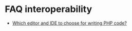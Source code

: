 # FAQ interoperability

* [Which editor and IDE to choose for writing PHP code?](/faq/interop/editor-ide.md)
